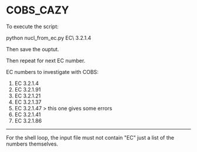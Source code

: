 # COBS_CAZY
To execute the script:

python nucl_from_ec.py EC\ 3.2.1.4

Then save the ouptut.

Then repeat for next EC number. 

EC numbers to investigate with COBS:

1. EC 3.2.1.4
2. EC 3.2.1.91
3. EC 3.2.1.21
4. EC 3.2.1.37
5. EC 3.2.1.47 > this one gives some errors
6. EC 3.2.1.41
7. EC 3.2.1.86

----

For the shell loop, the input file must not contain "EC" just a list of the numbers themselves. 
